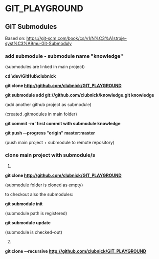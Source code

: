 # GIT_PLAYGROUND

## GIT Submodules 
Based on: https://git-scm.com/book/cs/v1/N%C3%A1stroje-syst%C3%A9mu-Git-Submoduly

### add submodule  - submodule name "knowledge"
 (submodules are linked in main project)
 
 **cd \dev\GitHub\clubnick**
 
 **git clone http://github.com/clubnick/GIT_PLAYGROUND**
 
 **git submodule add git://github.com/clubnick/knowledge.git knowledge**
 
 (add another github project as submodule)
 
 (created .gitmodules in main folder)
 
 **git commit -m 'first commit with submodule knowledge**
 
 **git push --progress "origin" master:master**
 
 (push main project + submodule to remote repository)
 

### clone main project with submodule/s
 
 1.
 **git clone http://github.com/clubnick/GIT_PLAYGROUND**
 
 (submodule folder is cloned as empty)
  
 to checkout also the submodules:
 
 **git submodule init**
 
 (submodule path is registered)
  
 **git submodule update**
 
 (submodule is checked-out)
 
 2.
  **git clone --recursive http://github.com/clubnick/GIT_PLAYGROUND**
 
 